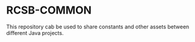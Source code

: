 # RCSB-COMMON
This repository cab be used to share constants and other assets between different Java projects.  
